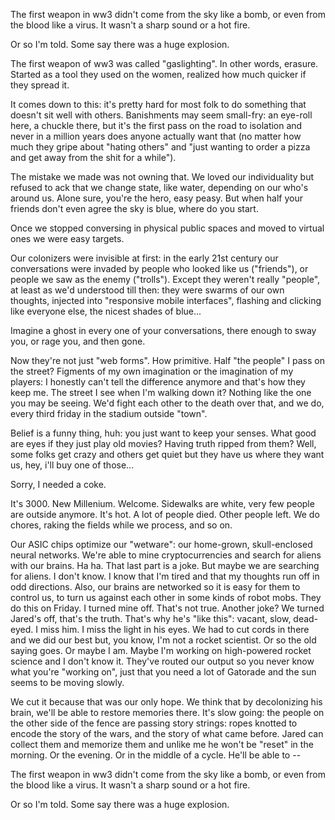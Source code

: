 The first weapon in ww3 didn't come from the sky like a bomb, or even from the blood like a virus. It wasn't a sharp sound or a hot fire. 

Or so I'm told.  Some say there was a huge explosion.

The first weapon of ww3 was called "gaslighting". In other words, erasure. Started as a tool they used on the women, realized how much quicker if they spread it. 

It comes down to this: it's pretty hard for most folk to do something that doesn't sit well with others.  Banishments may seem small-fry: an eye-roll here, a chuckle there, but it's the first pass on the road to isolation and never in a million years does anyone actually want that (no matter how much they gripe about "hating others" and "just wanting to order a pizza and get away from the shit for a while").  

The mistake we made was not owning that. We loved our individuality but refused to ack that we change state, like water, depending on our who's around us. Alone sure, you're the hero, easy peasy. But when half your friends don't even agree the sky is blue, where do you start. 

Once we stopped conversing in physical public spaces and moved to virtual ones we were easy targets. 

Our colonizers were invisible at first: in the early 21st century our conversations were invaded by people who looked like us ("friends"), or people we saw as the enemy ("trolls"). Except they weren't really "people", at least as we'd understood till then: they were swarms of our own thoughts, injected into "responsive mobile interfaces", flashing and clicking like everyone else, the nicest shades of blue... 

Imagine a ghost in every one of your conversations, there enough to sway you, or rage  you, and then gone. 

Now they're not just "web forms". How primitive. Half "the people" I pass on the street? Figments of my own imagination or the imagination of my players: I honestly can't tell the difference anymore and that's how they keep me.  The street I see when I'm walking down it? Nothing like the one you may be seeing. We'd fight each other to the death over that, and we do, every third friday in the stadium outside "town".  

Belief is a funny thing, huh: you just want to keep your senses. What good are eyes if they just play old movies?  Having truth ripped from them? Well, some folks get crazy and others get quiet but they have us where they want us, hey, i'll buy one of those...

Sorry, I needed a coke.  

It's 3000. New Millenium. Welcome. Sidewalks are white, very few people are outside anymore. It's hot.   A lot of people died. Other people left. We do chores, raking the fields while we process, and so on.  

Our ASIC chips optimize our "wetware": our home-grown, skull-enclosed neural networks. We're able to mine cryptocurrencies and search for aliens with our brains. Ha ha. That last part is a joke. But maybe we are searching for aliens. I don't know. I know that I'm tired and that my thoughts run off in odd directions. Also, our brains are networked so it is easy for them to control us, to turn us against each other in some kinds of robot mobs. They do this on Friday.  I turned mine off. That's not true. Another joke? We turned Jared's off, that's the truth. That's why he's "like this": vacant, slow, dead-eyed. I miss him. I miss the light in his eyes. We had to cut cords in there and we did our best but, you know, I'm not a rocket scientist. Or so the old saying goes. Or maybe I am. Maybe I'm working on high-powered rocket science and I don't know it. They've routed our output so you never know what you're "working on", just that you need a lot of Gatorade and the sun seems to be moving slowly. 

We cut it because that was our only hope. We think that by decolonizing his brain, we'll be able to restore memories there.  It's slow going: the people on the other side of the fence are passing story strings: ropes knotted to encode the story of the wars, and the story of what came before. Jared can collect them and memorize them and unlike me he won't be "reset" in the morning. Or the evening. Or in the middle of a cycle. He'll be able to -- 

The first weapon in ww3 didn't come from the sky like a bomb, or even from the blood like a virus. It wasn't a sharp sound or a hot fire. 

Or so I'm told.  Some say there was a huge explosion.
